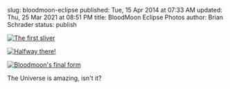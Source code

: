 slug: bloodmoon-eclipse
published: Tue, 15 Apr 2014 at 07:33 AM
updated: Thu, 25 Mar 2021 at 08:51 PM
title: BloodMoon Eclipse Photos
author: Brian Schrader
status: publish

<a href="http://brianschrader.com/images/blog/bloodmoon-1.jpg">![The first sliver](http://brianschrader.com/images/blog/bloodmoon-1-comp.jpg)</a>

<a href="http://brianschrader.com/images/blog/bloodmoon-3.jpg">![Halfway there!](http://brianschrader.com/images/blog/bloodmoon-2-comp.jpg)</a>

<a href="http://brianschrader.com/images/blog/bloodmoon-3.jpg">![Bloodmoon's final form](http://brianschrader.com/images/blog/bloodmoon-3-comp.jpg)</a>

The Universe is amazing, isn't it? 
